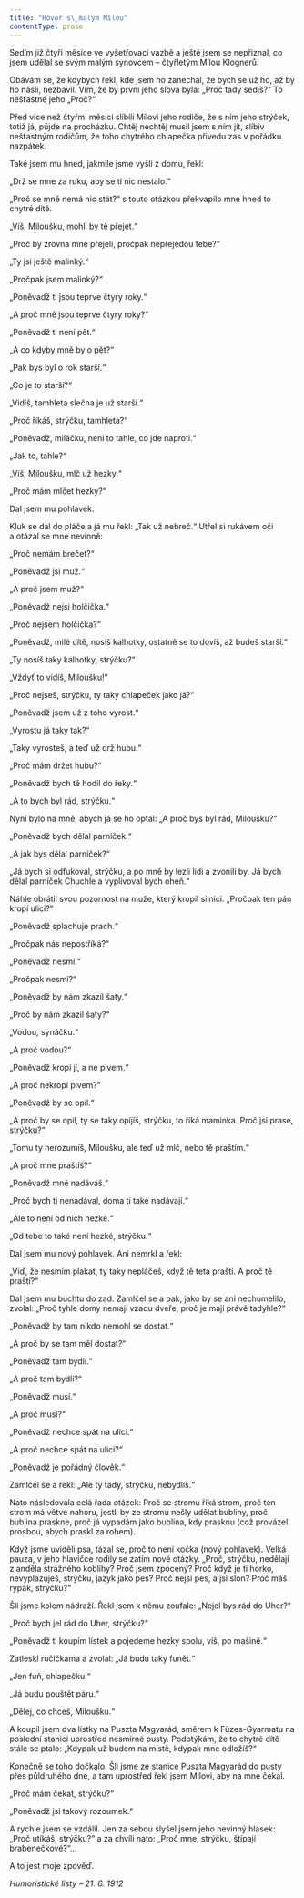```yaml
---
title: "Hovor s\_malým Mílou"
contentType: prose
---
```


  

Sedím již čtyři měsíce ve vyšetřovací vazbě a ještě jsem se nepřiznal, co jsem udělal se svým malým synovcem – čtyřletým Mílou Klognerů.

Obávám se, že kdybych řekl, kde jsem ho zanechal, že bych se už ho, až by ho našli, nezbavil. Vím, že by první jeho slova byla: „Proč tady sedíš?“ To nešťastné jeho „Proč?“

Před více než čtyřmi měsíci slíbili Mílovi jeho rodiče, že s ním jeho strýček, totiž já, půjde na procházku. Chtěj nechtěj musil jsem s ním jít, slíbiv nešťastným rodičům, že toho chytrého chlapečka přivedu zas v pořádku nazpátek.

Také jsem mu hned, jakmile jsme vyšli z domu, řekl:

„Drž se mne za ruku, aby se ti nic nestalo.“

„Proč se mně nemá nic stát?“ s touto otázkou překvapilo mne hned to chytré dítě.

„Víš, Miloušku, mohli by tě přejet.“

„Proč by zrovna mne přejeli, pročpak nepřejedou tebe?“

„Ty jsi ještě malinký.“

„Pročpak jsem malinký?“

„Poněvadž ti jsou teprve čtyry roky.“

„A proč mně jsou teprve čtyry roky?“

„Poněvadž ti není pět.“

„A co kdyby mně bylo pět?“

„Pak bys byl o rok starší.“

„Co je to starší?“

„Vidíš, tamhleta slečna je už starší.“

„Proč říkáš, strýčku, tamhleta?“

„Poněvadž, miláčku, není to tahle, co jde naproti.“

„Jak to, tahle?“

„Víš, Miloušku, mlč už hezky.“

„Proč mám mlčet hezky?“

Dal jsem mu pohlavek.

Kluk se dal do pláče a já mu řekl: „Tak už nebreč.“ Utřel si rukávem oči a otázal se mne nevinně:

„Proč nemám brečet?“

„Poněvadž jsi muž.“

„A proč jsem muž?“

„Poněvadž nejsi holčička.“

„Proč nejsem holčička?“

„Poněvadž, milé dítě, nosíš kalhotky, ostatně se to dovíš, až budeš starší.“

„Ty nosíš taky kalhotky, strýčku?“

„Vždyť to vidíš, Miloušku!“

„Proč nejseš, strýčku, ty taky chlapeček jako já?“

„Poněvadž jsem už z toho vyrost.“

„Vyrostu já taky tak?“

„Taky vyrosteš, a teď už drž hubu.“

„Proč mám držet hubu?“

„Poněvadž bych tě hodil do řeky.“

„A to bych byl rád, strýčku.“

Nyní bylo na mně, abych já se ho optal: „A proč bys byl rád, Miloušku?“

„Poněvadž bych dělal parníček.“

„A jak bys dělal parníček?“

„Já bych si odfukoval, strýčku, a po mně by lezli lidi a zvonili by. Já bych dělal parníček Chuchle a vyplivoval bych oheň.“

Náhle obrátil svou pozornost na muže, který kropil silnici. „Pročpak ten pán kropí ulici?“

„Poněvadž splachuje prach.“

„Pročpak nás nepostříká?“

„Poněvadž nesmí.“

„Pročpak nesmí?“

„Poněvadž by nám zkazil šaty.“

„Proč by nám zkazil šaty?“

„Vodou, synáčku.“

„A proč vodou?“

„Poněvadž kropí jí, a ne pivem.“

„A proč nekropí pivem?“

„Poněvadž by se opil.“

„A proč by se opil, ty se taky opíjíš, strýčku, to říká maminka. Proč jsi prase, strýčku?“

„Tomu ty nerozumíš, Miloušku, ale teď už mlč, nebo tě praštím.“

„A proč mne praštíš?“

„Poněvadž mně nadáváš.“

„Proč bych ti nenadával, doma ti také nadávají.“

„Ale to není od nich hezké.“

„Od tebe to také není hezké, strýčku.“

Dal jsem mu nový pohlavek. Ani nemrkl a řekl:

„Viď, že nesmím plakat, ty taky nepláčeš, když tě teta praští. A proč tě praští?“

Dal jsem mu buchtu do zad. Zamlčel se a pak, jako by se ani nechumelilo, zvolal: „Proč tyhle domy nemají vzadu dveře, proč je mají právě tadyhle?“

„Poněvadž by tam nikdo nemohl se dostat.“

„A proč by se tam měl dostat?“

„Poněvadž tam bydlí.“

„A proč tam bydlí?“

„Poněvadž musí.“

„A proč musí?“

„Poněvadž nechce spát na ulici.“

„A proč nechce spát na ulici?“

„Poněvadž je pořádný člověk.“

Zamlčel se a řekl: „Ale ty tady, strýčku, nebydlíš.“

Nato následovala celá řada otázek: Proč se stromu říká strom, proč ten strom má větve nahoru, jestli by ze stromu nešly udělat bubliny, proč bublina praskne, proč já vypadám jako bublina, kdy prasknu (což provázel prosbou, abych praskl za rohem).

Když jsme uviděli psa, tázal se, proč to není kočka (nový pohlavek). Velká pauza, v jeho hlavičce rodily se zatím nové otázky. „Proč, strýčku, nedělají z anděla strážného koblihy? Proč jsem zpocený? Proč když je ti horko, nevyplazuješ, strýčku, jazyk jako pes? Proč nejsi pes, a jsi slon? Proč máš rypák, strýčku?“

Šli jsme kolem nádraží. Řekl jsem k němu zoufale: „Nejel bys rád do Uher?“

„Proč bych jel rád do Uher, strýčku?“

„Poněvadž ti koupím lístek a pojedeme hezky spolu, víš, po mašině.“

Zatleskl ručičkama a zvolal: „Já budu taky funět.“

„Jen fuň, chlapečku.“

„Já budu pouštět páru.“

„Dělej, co chceš, Miloušku.“

A koupil jsem dva lístky na Puszta Magyarád, směrem k Füzes-Gyarmatu na poslední stanici uprostřed nesmírné pusty. Podotýkám, že to chytré dítě stále se ptalo: „Kdypak už budem na místě, kdypak mne odložíš?“

Konečně se toho dočkalo. Šli jsme ze stanice Puszta Magyarád do pusty přes půldruhého dne, a tam uprostřed řekl jsem Mílovi, aby na mne čekal.

„Proč mám čekat, strýčku?“

„Poněvadž jsi takový rozoumek.“

A rychle jsem se vzdálil. Jen za sebou slyšel jsem jeho nevinný hlásek: „Proč utíkáš, strýčku?“ a za chvíli nato: „Proč mne, strýčku, štípají brabenečkové?“…

A to jest moje zpověď.

_Humoristické listy – 21. 6. 1912_
